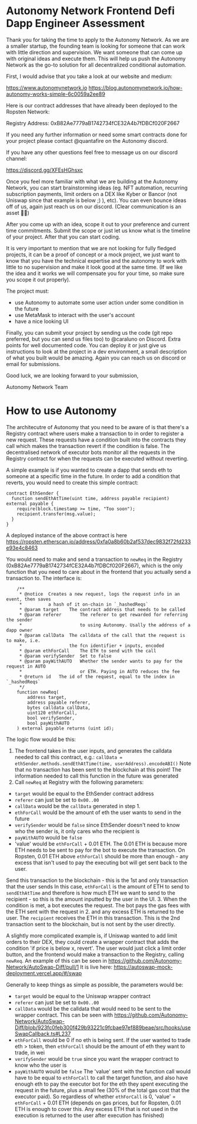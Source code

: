 # Autonomy Network Frontend Defi Dapp Engineer Assessment

Thank you for taking the time to apply to the Autonomy Network. As we are a smaller startup, the founding team is looking for someone that can work with little direction and supervision. We want someone that can come up with original ideas and execute them. This will help us push the Autonomy Network as the go-to solution for all decentralized conditional automation.

First, I would advise that you take a look at our website and medium:

https://www.autonomynetwork.io
https://blog.autonomynetwork.io/how-autonomy-works-simple-6c0059a2ee89

Here is our contract addresses that have already been deployed to the Ropsten Network:

Registry Address:
0xB82Ae7779aB1742734fCE32A4b7fDBCf020F2667

If you need any further information or need some smart contracts done for your project please contact 
@quantafire on the Autonomy discord.

If you have any other questions feel free to message us on our discord channel:

https://discord.gg/XFEsHGhsxc

Once you feel more familiar with what we are building at the Autonomy Network, you can start brainstorming ideas (eg. NFT automation, recurring subscription payments, limit orders on a DEX like Kyber or Bancor (not Uniswap since that example is below ;) ), etc). You can even bounce ideas off of us, again just reach us on our discord. (Clear communication is an asset 👀👀)

After you come up with an idea, scope it out to your preference and current time commitments. Submit the scope or just let us know what is the timeline of your project. After that you can start coding.

It is very important to mention that we are not looking for fully fledged projects, it can be a proof of concept or a mock project, we just want to know that you have the technical expertise and the autonomy to work with little to no supervision and make it look good at the same time. (If we like the idea and it works we will compensate you for your time, so make sure you scope it out properly).

The project must:
 - use Autonomy to automate some user action under some condition in the future
 - use MetaMask to interact with the user's account
 - have a nice looking UI

Finally, you can submit your project by sending us the code (git repo preferred, but you can send us files too) to @caraluno on Discord. Extra points for well documented code. You can deploy it or just give us instructions to look at the project in a dev environment, a small description of what you built would be amazing. Again you can reach us on discord or email for submissions.


Good luck, we are looking forward to your submission,

Autonomy Network Team

# How to use Autonomy
The architecutre of Autonomy that you need to be aware of is that there's a Registry contract where users make a transaction to in order to register a new request. These requests have a condition built into the contracts they call which makes the transaction revert if the condition is false. The decentralised network of executor bots monitor all the requests in the Registry contract for when the requests can be executed without reverting.


A simple example is if you wanted to create a dapp that sends eth to someone at a specific time in the future.
In order to add a condition that reverts, you would need to create this simple contract:
```
contract EthSender {
  function sendEthAtTime(uint time, address payable recipient) external payable {
    require(block.timestamp >= time, "Too soon");
    recipient.transfer(msg.value);
  }
}
```
A deployed instance of the above contract is here https://ropsten.etherscan.io/address/0xfa0a8b60b2af537dec9832f72fd233e93e4c8463

You would need to make and send a transaction to `newReq` in the Registry (0xB82Ae7779aB1742734fCE32A4b7fDBCf020F2667), which is the only function that you need to care about in the frontend that you actually send a transaction to. The interface is:
```
    /**
     * @notice  Creates a new request, logs the request info in an event, then saves
     *          a hash of it on-chain in `_hashedReqs`
     * @param target    The contract address that needs to be called
     * @param referer       The referer to get rewarded for referring the sender
     *                      to using Autonomy. Usally the address of a dapp owner
     * @param callData  The calldata of the call that the request is to make, i.e.
     *                  the fcn identifier + inputs, encoded
     * @param ethForCall    The ETH to send with the call
     * @param verifySender  Set to false
     * @param payWithAUTO   Whether the sender wants to pay for the request in AUTO
     *                      or ETH. Paying in AUTO reduces the fee
     * @return id   The id of the request, equal to the index in `_hashedReqs`
     */
    function newReq(
        address target,
        address payable referer,
        bytes calldata callData,
        uint120 ethForCall,
        bool verifySender,
        bool payWithAUTO
    ) external payable returns (uint id);
```

The logic flow would be this:
1. The frontend takes in the user inputs, and generates the calldata needed to call this contract, e.g.:
  `callData = ethSender.methods.sendEthAtTime(time, userAddress).encodeABI()`
  Note that no transaction has been sent to the blockchain at this point! The information needed to call this function in the future was generated
2. Call `newReq` at Registry with the following parameters:
 - `target` would be equal to the EthSender contract address
 - `referer` can just be set to `0x00..00`
 - `callData` would be the `callData` generated in step 1.
 - `ethForCall` would be the amount of eth the user wants to send in the future
 - `verifySender` would be `false` since EthSender doesn't need to know who the sender is, it only cares who the recipient is
 - `payWithAUTO` would be `false`
 - 'value' would be `ethForCall` + 0.01 ETH. The 0.01 ETH is because more ETH needs to be sent to pay for the bot to execute the transaction. On Ropsten, 0.01 ETH above `ethForCall` should be more than enough - any excess that isn't used to pay the executing bot will get sent back to the user.

Send this transaction to the blockchain - this is the 1st and only transaction that the user sends
In this case, `ethForCall` is the amount of ETH to send to `sendEthAtTime` and therefore is how much ETH we want to send to the recipient - so this is the amount inputted by the user in the UI.
3. When the condition is met, a bot executes the request. The bot pays the gas fees with the ETH sent with the request in 2. and any excess ETH is returned to the user. The `recipient` receives the ETH in this transaction. This is the 2nd transaction sent to the blockchain, but is not sent by the user directly.


A slightly more complicated example is, if Uniswap wanted to add limit orders to their DEX, they could create a wrapper contract that adds the condition 'if price is below x, revert'. The user would just click a limit order button, and the frontend would make a transaction to the Registry, calling `newReq`.
An example of this can be seen in https://github.com/Autonomy-Network/AutoSwap-Diff/pull/1
It is live here: https://autoswap-mock-deployment.vercel.app/#/swap

Generally to keep things as simple as possible, the parameters would be:
 - `target` would be equal to the Uniswap wrapper contract
 - `referer` can just be set to `0x00..00`
 - `callData` would be the calldata that would need to be sent to the wrapper contract. This can be seen with https://github.com/Autonomy-Network/AutoSwap-Diff/blob/923fc0feb300f429b93221c9fcbae97ef889beae/src/hooks/useSwapCallback.ts#L237
 - `ethForCall` would be 0 if no eth is being sent. If the user wanted to trade eth > token, then `ethForCall` should be the amount of eth they want to trade, in wei
 - `verifySender` would be `true` since you want the wrapper contract to know who the user is
 - `payWithAUTO` would be `false`
The 'value' sent with the function call would have to be equal to `ethForCall` to call the target function, and also have enough eth to pay the executor bot for the eth they spent executing the request in the future, plus a small fee (30% of the total gas cost that the executor paid). So regardless of whether `ethForCall` is 0, 'value' = `ethForCall` + 0.01 ETH (depends on gas prices, but for Ropsten, 0.01 ETH is enough to cover this. Any excess ETH that is not used in the execution is returned to the user after execution has finished)
